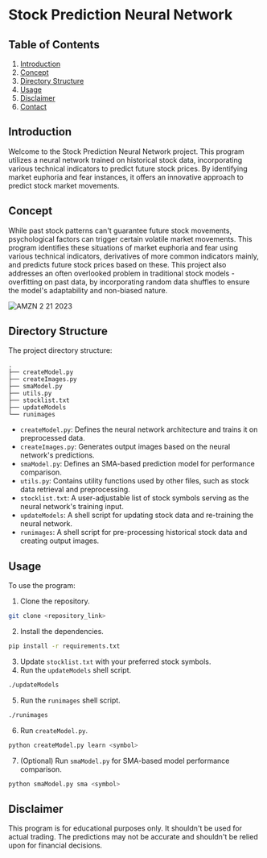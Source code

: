# Stock Prediction Neural Network

## Table of Contents

1. [Introduction](#Introduction)
2. [Concept](#Concept)
3. [Directory Structure](#Directory-Structure)
4. [Usage](#Usage)
5. [Disclaimer](#Disclaimer)
6. [Contact](#Contact)

## Introduction

Welcome to the Stock Prediction Neural Network project. This program utilizes a neural network trained on historical stock data, incorporating various technical indicators to predict future stock prices. By identifying market euphoria and fear instances, it offers an innovative approach to predict stock market movements.

## Concept

While past stock patterns can't guarantee future stock movements, psychological factors can trigger certain volatile market movements. This program identifies these situations of market euphoria and fear using various technical indicators, derivatives of more common indicators mainly, and predicts future stock prices based on these. This project also addresses an often overlooked problem in traditional stock models - overfitting on past data, by incorporating random data shuffles to ensure the model's adaptability and non-biased nature.

![AMZN 2 21 2023](https://user-images.githubusercontent.com/106849824/220750417-7ba02a03-3153-4fd8-a73b-e84e865ae666.png)

## Directory Structure

The project directory structure:

```
.
├── createModel.py
├── createImages.py
├── smaModel.py
├── utils.py
├── stocklist.txt
├── updateModels
└── runimages
```

- `createModel.py`: Defines the neural network architecture and trains it on preprocessed data.
- `createImages.py`: Generates output images based on the neural network's predictions.
- `smaModel.py`: Defines an SMA-based prediction model for performance comparison.
- `utils.py`: Contains utility functions used by other files, such as stock data retrieval and preprocessing.
- `stocklist.txt`: A user-adjustable list of stock symbols serving as the neural network's training input.
- `updateModels`: A shell script for updating stock data and re-training the neural network.
- `runimages`: A shell script for pre-processing historical stock data and creating output images.

## Usage

To use the program:

1. Clone the repository.
```bash
git clone <repository_link>
```
2. Install the dependencies.
```bash
pip install -r requirements.txt
```
3. Update `stocklist.txt` with your preferred stock symbols.
4. Run the `updateModels` shell script.
```bash
./updateModels
```
5. Run the `runimages` shell script.
```bash
./runimages
```
6. Run `createModel.py`.
```bash
python createModel.py learn <symbol>
```
7. (Optional) Run `smaModel.py` for SMA-based model performance comparison.
```bash
python smaModel.py sma <symbol>
```

## Disclaimer

This program is for educational purposes only. It shouldn't be used for actual trading. The predictions may not be accurate and shouldn't be relied upon for financial decisions.
